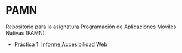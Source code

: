 # PAMN
Repositorio para la asignatura Programación de Aplicaciones Móviles Nativas (PAMN)

<ul>
  <li><a href="./P1 - InformeAccesibilidad">Práctica 1: Informe Accesibilidad Web</a></li>
</ul>
